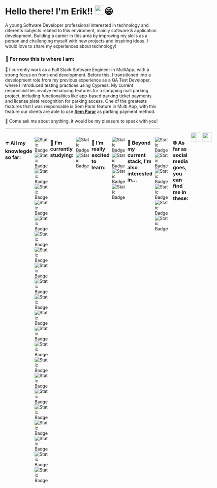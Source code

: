 <h1>
    Hello there! I'm Erik!! <img src="https://github.com/eriket0107/eriket0107/assets/91575045/a84014a5-6e51-4004-8ffe-7da90568adce" width="30"  height="30"/>😁
</h1> 


<p>A young Software Developer professional interested in technology and diferents subjects related to this enviroment, mainly software & application development. Building a career in this area by improving my skills as a person and challenging myself with new projects and inspiring ideas. I would love to share my experiences about technology!</p>

<h3>📌 For now this is where I am:</h3>
<p style="text-align: left;">🔭 I currently work as a Full Stack Software Engineer in <a href="https://www.meumulti.com.br/" target="_blank" style="color: #24292e; text-decoration: none;">MultiApp</a>, with a strong focus on front-end development. Before this, I transitioned into a development role from my previous experience as a QA Test Developer, where I introduced testing practices using Cypress. My current responsibilities involve enhancing features for a shopping mall parking project, including functionalities like app-based parking ticket payments and license plate recognition for parking access. One of the greatests features that I was responsable is Sem Parar feature in Multi App, with this feature our clients are able to use <a href="https://www.semparar.com.br/planos?rmkt=true&utm_source=google&utm_medium=cpc&utm_campaign=marca&gad_source=1&gclid=CjwKCAiAopuvBhBCEiwAm8jaMU2vGfwC5w_TFs6xthZMBXXxj2gX3JVb9ysZCtINidTxe9dhmynXVBoCmNwQAvD_BwE" target="_blank" style="color: #24292e"><strong>Sem Parar</strong></a> as parking payment method.</p>
<p style="text-align: left;">💬 Come ask me about anything, it would be my pleasure to speak with you!</p>
<hr>



<div style="display: flex; gap: 8px;">
    
<h3 style="text-align: left;">☂️ All my knowlegde so far: </h3>

![Static Badge](https://img.shields.io/badge/JavaScript-%23F7DF1E?style=for-the-badge&logo=javascript&labelColor=gray&link=https%3A%2F%2Fdeveloper.mozilla.org%2Fpt-BR%2Fdocs%2FWeb%2FJavaScript)
![Static Badge](https://img.shields.io/badge/TypeScript-%233178C6?style=for-the-badge&logo=typescript&labelColor=gray&link=https%3A%2F%2Fwww.typescriptlang.org%2F)
![Static Badge](https://img.shields.io/badge/Zod-%233E67B1?style=for-the-badge&logo=zod&labelColor=gray&link=https%3A%2F%2Fzod.dev%2F)
![Static Badge](https://img.shields.io/badge/React-%2361DAFB?style=for-the-badge&logo=react&labelColor=gray&link=https%3A%2F%2Freact.dev%2F)
![Static Badge](https://img.shields.io/badge/Next.Js-%23000000?style=for-the-badge&logo=next.js&labelColor=gray&link=https%3A%2F%2Fnextjs.org%2F)
![Static Badge](https://img.shields.io/badge/React%20Hook%20Form%20-%23EC5990?style=for-the-badge&logo=reacthookform&labelColor=gray&link=https%3A%2F%2Freact-hook-form.com%2F)
![Static Badge](https://img.shields.io/badge/React%20Router%20%20-%23CA4245?style=for-the-badge&logo=reactrouter&labelColor=gray&link=https%3A%2F%2Freactrouter.com%2Fen%2Fmain)
![Static Badge](https://img.shields.io/badge/Tailwind-%2306B6D4?style=for-the-badge&logo=tailwindcss&labelColor=gray&link=https%3A%2F%2Ftailwindcss.com%2F)
![Static Badge](https://img.shields.io/badge/Styled%20Components-%23DB7093?style=for-the-badge&logo=styled-components&labelColor=gray&link=https%3A%2F%2Fstyled-components.com%2F)
![Static Badge](https://img.shields.io/badge/Node.Js-%23339933?style=for-the-badge&logo=node.js&labelColor=gray&link=https%3A%2F%2Fnodejs.org%2Fen)
![Static Badge](https://img.shields.io/badge/Express.Js-%23000000?style=for-the-badge&logo=express&labelColor=gray&link=https%3A%2F%2Fexpressjs.com%2Fpt-br%2F)
![Static Badge](https://img.shields.io/badge/Fastify-%23000000?style=for-the-badge&logo=fastify&labelColor=gray&link=https%3A%2F%2Ffastify.dev%2F)
![Static Badge](https://img.shields.io/badge/PostgreSQL-%234169E1?style=for-the-badge&logo=postgresql&labelColor=gray&link=https%3A%2F%2Fwww.postgresql.org%2Fdocs%2F)
![Static Badge](https://img.shields.io/badge/Prisma-%232D3748?style=for-the-badge&logo=prisma&labelColor=gray&link=https%3A%2F%2Fwww.prisma.io%2F)
![Static Badge](https://img.shields.io/badge/Knex-%23D26B38?style=for-the-badge&logo=knex.js&labelColor=gray&link=https%3A%2F%2Fknexjs.org%2F)
![Static Badge](https://img.shields.io/badge/GraphQL-%23E10098?style=for-the-badge&logo=graphql&labelColor=gray&link=https%3A%2F%2Fgraphql.org%2F)
![Static Badge](https://img.shields.io/badge/Jest-%23C21325?style=for-the-badge&logo=jest&labelColor=gray&link=https%3A%2F%2Fjestjs.io%2Fpt-BR%2F)
![Static Badge](https://img.shields.io/badge/Vitest-%236E9F18?style=for-the-badge&logo=vitest&labelColor=gray&link=https%3A%2F%2Fvitest.dev%2F)
![Static Badge](https://img.shields.io/badge/Cypress-%2369D3A7?style=for-the-badge&logo=cypress&labelColor=gray&link=https%3A%2F%2Fwww.cypress.io%2F)
![Static Badge](https://img.shields.io/badge/Git-%23F05032?style=for-the-badge&logo=git&labelColor=gray&link=https%3A%2F%2Fgit-scm.com%2F)
![Static Badge](https://img.shields.io/badge/GitHub-%23181717?style=for-the-badge&logo=github&labelColor=gray)
![Static Badge](https://img.shields.io/badge/Docker-%232496ED?style=for-the-badge&logo=docker&labelColor=gray&link=https%3A%2F%2Fwww.docker.com%2F)


<h3 style="text-align: left;">🌱 I’m currently studying:</h3>

![Static Badge](https://img.shields.io/badge/MongoDB-%2347A248?style=for-the-badge&logo=mongodb&labelColor=gray&link=https%3A%2F%2Fwww.mongodb.com%2F)
![Static Badge](https://img.shields.io/badge/NestJs-%23E0234E?style=for-the-badge&logo=nestjs&labelColor=gray&link=https%3A%2F%2Fnestjs.com%2F)

  
<h3 style="text-align: left;">🎯 I’m really excited to learn: </h3>

![Static Badge](https://img.shields.io/badge/React%20Native-%230088CC?style=for-the-badge&logo=react&labelColor=gray&link=https%3A%2F%2Freactnative.dev%2F)
![Static Badge](https://img.shields.io/badge/Amazon%20AWS-%23232F3E?style=for-the-badge&logo=amazon&labelColor=gray&link=https%3A%2F%2Faws.amazon.com%2Fpt%2Ffree%2F%3Fgclid%3DCjwKCAiAopuvBhBCEiwAm8jaMV-lDMiwqb2aMFrC2_bvp8Kf3mf6YwbjwnMmtmlRoSmyrmKhEEv07xoCZLAQAvD_BwE%26trk%3D2ee11bb2-bc40-4546-9852-2c4ad8e8f646%26sc_channel%3Dps%26ef_id%3DCjwKCAiAopuvBhBCEiwAm8jaMV-lDMiwqb2aMFrC2_bvp8Kf3mf6YwbjwnMmtmlRoSmyrmKhEEv07xoCZLAQAvD_BwE%3AG%3As%26s_kwcid%3DAL!4422!3!561843094929!e!!g!!aws!15278604629!130587771740%26all-free-tier.sort-by%3Ditem.additionalFields.SortRank%26all-free-tier.sort-order%3Dasc%26awsf.Free%2520Tier%2520Types%3D*all%26awsf.Free%2520Tier%2520Categories%3D*all)
![Static Badge](https://img.shields.io/badge/Bun-%23000000?style=for-the-badge&logo=bun&labelColor=gray)
![Static Badge](https://img.shields.io/badge/Vue.Js-%234FC08D?style=for-the-badge&logo=vue.js&labelColor=gray&link=https%3A%2F%2Fvuejs.org%2F)


<h3 style="text-align: left;">👀 Beyond my current stack, I'm also interested in...</h3>

![Static Badge](https://img.shields.io/badge/Elixir-%234B275F?style=for-the-badge&logo=elixir&labelColor=gray)
![Static Badge](https://img.shields.io/badge/Ruby%20on%20Rails-%23D30001?style=for-the-badge&logo=rubyonrails&labelColor=gray)
![Static Badge](https://img.shields.io/badge/Ruby-%23CC342D?style=for-the-badge&logo=ruby&labelColor=gray)
![Static Badge](https://img.shields.io/badge/Python-%233776AB?style=for-the-badge&logo=python&labelColor=gray&link=https%3A%2F%2Fwww.python.org%2F)
![Static Badge](https://img.shields.io/badge/Flask-%23000000?style=for-the-badge&logo=flask&labelColor=gray)
![Static Badge](https://img.shields.io/badge/Django-%23092E20?style=for-the-badge&logo=django&labelColor=gray)

<br>

<h3 style="text-align: left;">🌐 As far as social media goes, you can find me in these:</h3>
  <a href="https://www.linkedin.com/in/erik-oliveira-9aa589183/" target="blank" color="FFFFFF">
    <img src="https://cdn.jsdelivr.net/gh/devicons/devicon/icons/linkedin/linkedin-original.svg" height="30" width="30" />
  </a>

  <a href="mailto:ol.erik0107@gmail.com" target="blank" color="FFFFFF">
    <img style="text-align: center;" src="https://upload.wikimedia.org/wikipedia/commons/thumb/7/7e/Gmail_icon_%282020%29.svg/2560px-Gmail_icon_%282020%29.svg.png" height="30" width="30" />
    <br>
  </a>
  
